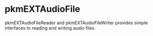 pkmEXTAudioFile
===============

pkmEXTAudioFileReader and pkmEXTAudioFileWriter provides simple interfaces to reading and writing audio files.
